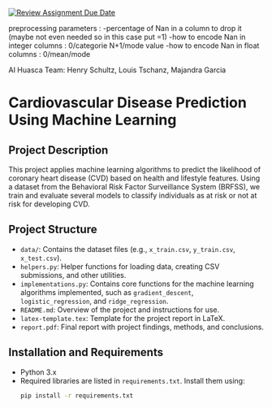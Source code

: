 [![Review Assignment Due Date](https://classroom.github.com/assets/deadline-readme-button-22041afd0340ce965d47ae6ef1cefeee28c7c493a6346c4f15d667ab976d596c.svg)](https://classroom.github.com/a/MqChnODK)

preprocessing parameters : 
-percentage of Nan in a column to drop it (maybe not even needed so in this case put =1)
-how to encode Nan in integer columns : 0/categorie N+1/mode value
-how to encode Nan in float columns : 0/mean/mode

AI Huasca Team: Henry Schultz, Louis Tschanz, Majandra Garcia

# Cardiovascular Disease Prediction Using Machine Learning

## Project Description
This project applies machine learning algorithms to predict the likelihood of coronary heart disease (CVD) based on health and lifestyle features. Using a dataset from the Behavioral Risk Factor Surveillance System (BRFSS), we train and evaluate several models to classify individuals as at risk or not at risk for developing CVD.

## Project Structure
- `data/`: Contains the dataset files (e.g., `x_train.csv`, `y_train.csv`, `x_test.csv`).
- `helpers.py`: Helper functions for loading data, creating CSV submissions, and other utilities.
- `implementations.py`: Contains core functions for the machine learning algorithms implemented, such as `gradient_descent`, `logistic_regression`, and `ridge_regression`.
- `README.md`: Overview of the project and instructions for use.
- `latex-template.tex`: Template for the project report in LaTeX.
- `report.pdf`: Final report with project findings, methods, and conclusions.

## Installation and Requirements
- Python 3.x
- Required libraries are listed in `requirements.txt`. Install them using:
  ```bash
  pip install -r requirements.txt
